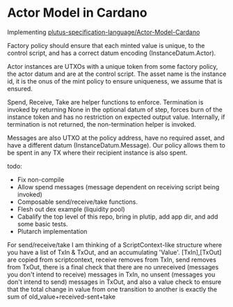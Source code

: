 # Actor Model in Cardano


Implementing [plutus-specification-language/Actor-Model-Cardano](https://github.com/mlabs-haskell/plutus-specification-language/blob/d580308922802c668b46d9afab1c808d9c9191c9/Actor-Model-Cardano.md)

<!-- We provide library functions for the actions `Terminate, Send, Receive, Take` which can be used to implement an actor instance through parameterization. Later we intend to show a version without parameterization (using actor factories.) -->

Factory policy should ensure that each minted value is unique, to the control script, and has a correct datum encoding (InstanceDatum.Actor).

Actor instances are UTXOs with a unique token from some factory policy, the actor datum and are at the control script. The asset name is the instance id, it is the onus of the mint policy to ensure uniqueness, we assume that is ensured.

Spend, Receive, Take are helper functions to enforce.
Termination is invoked by returning None in the optional datum of step, forces burn of the instance token and has no restriction on expected output value.
Internally, if termination is not returned, the non-termination helper is invoked.

Messages are also UTXO at the policy address, have no required asset, and have a different datum (InstanceDatum.Message). Our policy allows them to be spent in any TX where their recipient instance is also spent.

todo:

- Fix non-compile
- Allow spend messages (message dependent on receiving script being invoked)
- Composable send/receive/take functions.
- Flesh out dex example (liquidity pool)
- Cabalify the top level of this repo, bring in plutip, add app dir, and add some basic tests.
- Plutarch implementation

For send/receive/take I am thinking of a ScriptContext-like structure where you have a list of TxIn & TxOut, and an accumulating 'Value'.
[TxIn],[TxOut] are copied from scriptcontext, receive removes from TxIn, send removes from TxOut,
there is a final check that there are no unreceived (messages you don't intend to receive) messages in TxIn, no unsent (messages you don't intend to send) messages in TxOut,
and also a value check to ensure that the total change in value from one transition to another is exactly the sum of old_value+received-sent+take
